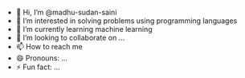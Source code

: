 - 👋 Hi, I’m @madhu-sudan-saini
- 👀 I’m interested in solving problems using programming languages 
- 🌱 I’m currently learning machine learning
- 💞️ I’m looking to collaborate on ...
- 📫 How to reach me 
- 😄 Pronouns: ...
- ⚡ Fun fact: ...

<!---
madhu-sudan-saini/madhu-sudan-saini is a ✨ special ✨ repository because its `README.md` (this file) appears on your GitHub profile.
You can click the Preview link to take a look at your changes.
--->

